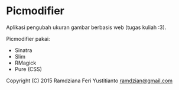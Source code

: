 # Picmodifier

Aplikasi pengubah ukuran gambar berbasis web (tugas kuliah :3).

Picmodifier pakai:

* Sinatra
* Slim
* RMagick
* Pure (CSS)

Copyright (C) 2015 Ramdziana Feri Yustitianto <ramdzian@gmail.com>
